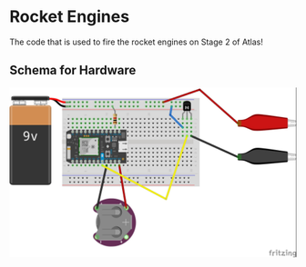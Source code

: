 # Rocket Engines
The code that is used to fire the rocket engines on Stage 2 of Atlas!

## Schema for Hardware
![Image](./schema.jpeg)